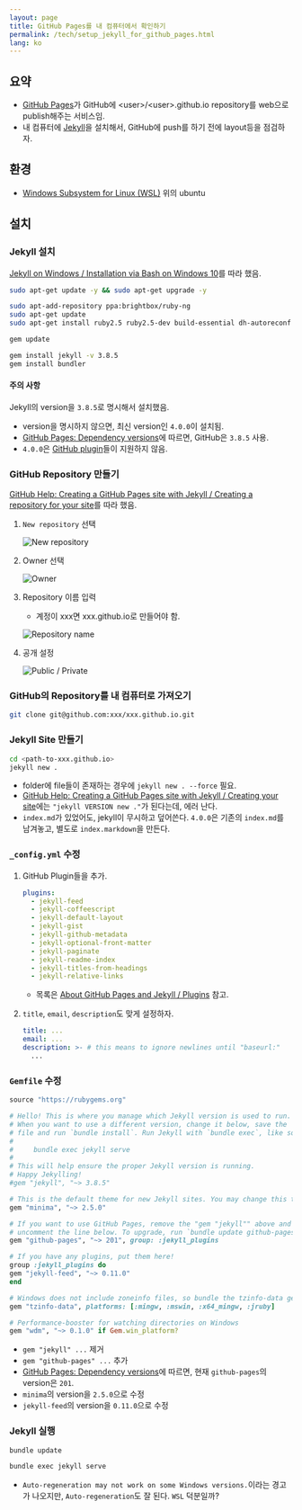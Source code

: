 ```yaml
---
layout: page
title: GitHub Pages를 내 컴퓨터에서 확인하기
permalink: /tech/setup_jekyll_for_github_pages.html
lang: ko
---
```


## 요약

- [GitHub Pages][github_pages]가 GitHub에 \<user>/\<user>.github.io repository를 web으로 publish해주는 서비스임.
- 내 컴퓨터에 [Jekyll][jekyll]을 설치해서, GitHub에 push를 하기 전에 layout등을 점검하자.

## 환경

- [Windows Subsystem for Linux (WSL)][wsl] 위의 ubuntu

## 설치

### Jekyll 설치

[Jekyll on Windows / Installation via Bash on Windows 10][jekyll_on_windows_wsl]를 따라 했음.

``` bash
sudo apt-get update -y && sudo apt-get upgrade -y
```

``` bash
sudo apt-add-repository ppa:brightbox/ruby-ng
sudo apt-get update
sudo apt-get install ruby2.5 ruby2.5-dev build-essential dh-autoreconf
```

``` bash
gem update
```

``` bash
gem install jekyll -v 3.8.5
gem install bundler
```

#### 주의 사항

Jekyll의 version을 `3.8.5`로 명시해서 설치했음.

- version을 명시하지 않으면, 최신 version인 `4.0.0`이 설치됨.
- [GitHub Pages: Dependency versions][github_pages_dependency_versions]에 따르면, GitHub은 `3.8.5` 사용.
- `4.0.0`은 [GitHub plugin][github_pages_jekyll_plugins]들이 지원하지 않음.

### GitHub Repository 만들기

[GitHub Help: Creating a GitHub Pages site with Jekyll / Creating a repository for your site][github_pages_create_repository]를 따라 했음.

1. `New repository` 선택

    ![New repository](https://help.github.com/assets/images/help/repository/repo-create.png)

1. Owner 선택

    ![Owner](https://help.github.com/assets/images/help/repository/create-repository-owner.png)

1. Repository 이름 입력

    - 계정이 xxx면 xxx.github.io로 만들어야 함.

    ![Repository name](https://help.github.com/assets/images/help/pages/create-repository-name-pages.png)

1. 공개 설정

    ![Public / Private](https://help.github.com/assets/images/help/repository/create-repository-public-private.png)

### GitHub의 Repository를 내 컴퓨터로 가져오기

``` bash
git clone git@github.com:xxx/xxx.github.io.git
```

### Jekyll Site 만들기

``` bash
cd <path-to-xxx.github.io>
jekyll new .
```

- folder에 file들이 존재하는 경우에 `jekyll new . --force` 필요.
- [GitHub Help: Creating a GitHub Pages site with Jekyll / Creating your site][github_pages_create_site]에는 `"jekyll VERSION new ."`가 된다는데, 에러 난다.
- `index.md`가 있었어도, jekyll이 무시하고 덮어쓴다. `4.0.0`은 기존의 `index.md`를 남겨놓고, 별도로 `index.markdown`을 만든다.

### `_config.yml` 수정

1. GitHub Plugin들을 추가.

    ``` yaml
    plugins:
      - jekyll-feed
      - jekyll-coffeescript
      - jekyll-default-layout
      - jekyll-gist
      - jekyll-github-metadata
      - jekyll-optional-front-matter
      - jekyll-paginate
      - jekyll-readme-index
      - jekyll-titles-from-headings
      - jekyll-relative-links
    ```

    - 목록은 [About GitHub Pages and Jekyll / Plugins][github_pages_jekyll_plugins] 참고.

1. `title`, `email`, `description`도 맞게 설정하자.

    ``` yaml
    title: ...
    email: ...
    description: >- # this means to ignore newlines until "baseurl:"
      ...
    ```

### `Gemfile` 수정

``` ruby
source "https://rubygems.org"

# Hello! This is where you manage which Jekyll version is used to run.
# When you want to use a different version, change it below, save the
# file and run `bundle install`. Run Jekyll with `bundle exec`, like so:
#
#     bundle exec jekyll serve
#
# This will help ensure the proper Jekyll version is running.
# Happy Jekylling!
#gem "jekyll", "~> 3.8.5"

# This is the default theme for new Jekyll sites. You may change this to anything you like.
gem "minima", "~> 2.5.0"

# If you want to use GitHub Pages, remove the "gem "jekyll"" above and
# uncomment the line below. To upgrade, run `bundle update github-pages`.
gem "github-pages", "~> 201", group: :jekyll_plugins

# If you have any plugins, put them here!
group :jekyll_plugins do
gem "jekyll-feed", "~> 0.11.0"
end

# Windows does not include zoneinfo files, so bundle the tzinfo-data gem
gem "tzinfo-data", platforms: [:mingw, :mswin, :x64_mingw, :jruby]

# Performance-booster for watching directories on Windows
gem "wdm", "~> 0.1.0" if Gem.win_platform?
```

- `gem "jekyll" ...` 제거
- `gem "github-pages" ...` 추가
- [GitHub Pages: Dependency versions][github_pages_dependency_versions]에 따르면, 현재 `github-pages`의 version은 `201`.
- `minima`의 version을 `2.5.0`으로 수정
- `jekyll-feed`의 version을 `0.11.0`으로 수정

### Jekyll 실행

``` bash
bundle update
```

``` bash
bundle exec jekyll serve
```

- `Auto-regeneration may not work on some Windows versions.`이라는 경고가 나오지만, `Auto-regeneration`도 잘 된다. `WSL` 덕분일까?

[github_pages]: https://pages.github.com/
[github_pages_dependency_versions]: https://pages.github.com/versions/
[github_pages_jekyll_plugins]: https://help.github.com/en/articles/about-github-pages-and-jekyll#plugins
[github_pages_create_repository]: https://help.github.com/en/articles/creating-a-github-pages-site-with-jekyll#creating-a-repository-for-your-site
[github_pages_create_site]: https://help.github.com/en/articles/creating-a-github-pages-site-with-jekyll#creating-your-site

[jekyll]: https://jekyllrb.com/
[jekyll_on_windows]: https://jekyllrb.com/docs/installation/windows/
[jekyll_on_windows_wsl]: https://jekyllrb.com/docs/installation/windows/#installation-via-bash-on-windows-10

[wsl]: https://docs.microsoft.com/en-us/windows/wsl/about
